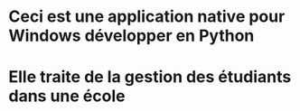 ###
# Ceci est une application native pour Windows développer en Python 
# Elle traite de la gestion des étudiants dans une école 

###
